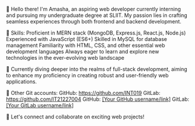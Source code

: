 👋 Hello there! I'm Amasha, an aspiring web developer currently interning and pursuing my undergraduate degree at SLIIT. My passion lies in crafting seamless experiences through both frontend and backend development.

🌟 Skills:
Proficient in MERN stack (MongoDB, Express.js, React.js, Node.js)
Experienced with JavaScript (ES6+)
Skilled in MySQL for database management
Familiarity with HTML, CSS, and other essential web development languages
Always eager to learn and explore new technologies in the ever-evolving web landscape

💼 Currently diving deeper into the realms of full-stack development, aiming to enhance my proficiency in creating robust and user-friendly web applications.

🔗 Other Git accounts:
GitHub: https://github.com/INT019
GitLab: https://github.com/IT21227004
GitHub: [[Your GitHub username/link]](https://github.com/INT019)
GitLab: [[Your GitLab username/link]](https://github.com/IT21227004)

🚀 Let's connect and collaborate on exciting web projects!
